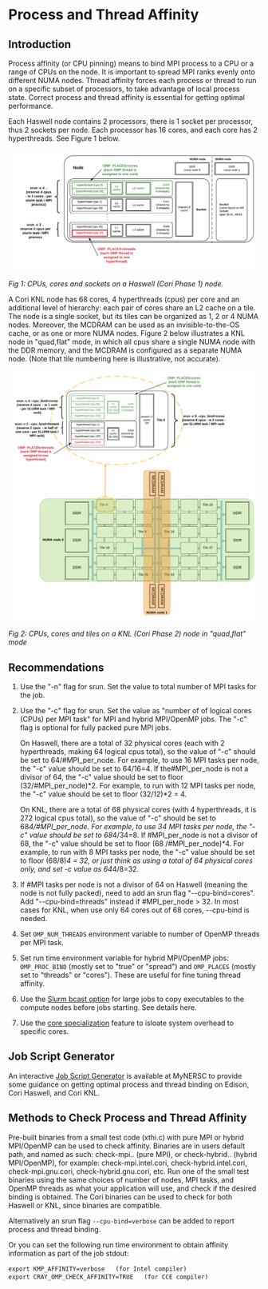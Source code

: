 # Process and Thread Affinity

## Introduction

Process affinity (or CPU pinning) means to bind MPI process to a CPU
or a range of CPUs on the node.  It is important to spread MPI ranks
evenly onto different NUMA nodes. Thread affinity forces each process
or thread to run on a specific subset of processors, to take advantage
of local process state. Correct process and thread affinity is
essential for getting optimal performance.

Each Haswell node contains 2 processors, there is 1 socket per
processor, thus 2 sockets per node.  Each processor has 16 cores, and
each core has 2 hyperthreads. See Figure 1 below.

<a name="fig1"></a>
![haswell-layout](Affinity-haswell-layout1.png)

*Fig 1: CPUs, cores and sockets on a Haswell (Cori Phase 1) node.*

A Cori KNL node has 68 cores, 4 hyperthreads (cpus) per core and an
additional level of hierarchy: each pair of cores share an L2 cache on
a tile. The node is a single socket, but its tiles can be organized as
1, 2 or 4 NUMA nodes. Moreover, the MCDRAM can be used as an
invisible-to-the-OS cache, or as one or more NUMA nodes. Figure 2
below illustrates a KNL node in "quad,flat" mode, in which all cpus
share a single NUMA node with the DDR memory, and the MCDRAM is
configured as a separate NUMA node. (Note that tile numbering here is
illustrative, not accurate).

<a name="fig2"></a>
![knl-core-places-quadflat](knl-cores-places-quadflat.png)

*Fig 2: CPUs, cores and tiles on a KNL (Cori Phase 2) node in "quad,flat" mode*


## Recommendations

1. Use the "-n" flag for srun. Set the value to total number of MPI
   tasks for the job.
1. Use the "-c" flag for srun. Set the value as "number of of logical
   cores (CPUs) per MPI task" for MPI and hybrid MPI/OpenMP jobs. The
   "-c" flag is optional for fully packed pure MPI jobs.

   On Haswell, there are a total of 32 physical cores (each with 2
   hyperthreads, making 64 logical cpus total), so the value of "-c"
   should be set to 64/#MPI_per_node. For example, to use 16 MPI tasks
   per node, the "-c" value should be set to 64/16=4. If
   the#MPI_per_node is not a divisor of 64, the "-c" value should be
   set to floor (32/#MPI_per_node)*2. For example, to run with 12 MPI
   tasks per node, the "-c" value should be set to floor (32/12)*2 =
   4.

   On KNL, there are a total of 68 physical cores (with 4
   hyperthreads, it is 272 logical cpus total), so the value of "-c"
   should be set to 68*4/#MPI_per_node. For example, to use 34 MPI
   tasks per node, the "-c" value should be set to 68*4/34=8. If
   #MPI_per_node is not a divisor of 68, the "-c" value should be set
   to floor (68 /#MPI_per_node)*4. For example, to run with 8 MPI
   tasks per node, the "-c" value should be set to floor (68/8)*4 =
   32, or just think as using a total of 64 physical cores only, and
   set -c value as 64*4/8=32.

1. If #MPI tasks per node is not a divisor of 64 on Haswell (meaning
   the node is not fully packed), need to add an srun flag
   "--cpu-bind=cores". Add "--cpu-bind=threads" instead if
   #MPI_per_node > 32.  In most cases for KNL, when use only 64 cores
   out of 68 cores, --cpu-bind is needed.

1. Set `OMP_NUM_THREADS` environment variable to number of OpenMP
   threads per MPI task.

1. Set run time environment variable for hybrid MPI/OpenMP jobs:
   `OMP_PROC_BIND` (mostly set to "true" or "spread") and `OMP_PLACES`
   (mostly set to "threads" or "cores"). These are useful for fine
   tuning thread affinity.

1. Use the [Slurm bcast option](../best-practices.md) for large jobs
   to copy executables to the compute nodes before jobs starting.  See
   details here.

1. Use the [core specialization](../best-practices.md) feature to
   isloate system overhead to specific cores.

## Job Script Generator

An
interactive
[Job Script Generator](https://my.nersc.gov/script_generator.php) is
available at MyNERSC to provide some guidance on getting optimal
process and thread binding on Edison, Cori Haswell, and Cori KNL.

## Methods to Check Process and Thread Affinity

Pre-built binaries from a small test code (xthi.c) with pure MPI or
hybrid MPI/OpenMP can be used to check affinity.  Binaries are in
users default path, and named as such: check-mpi.<compiler>.<machine>
(pure MPI), or check-hybrid.<compiler>.<machine> (hybrid MPI/OpenMP),
for example: check-mpi.intel.cori, check-hybrid.intel.cori,
check-mpi.gnu.cori, check-hybrid.gnu.cori, etc.  Run one of the small
test binaries using the same choices of number of nodes, MPI tasks,
and OpenMP threads as what your application will use, and check if the
desired binding is obtained. The Cori binaries can be used to check
for both Haswell or KNL, since binaries are compatible.

Alternatively an srun flag `--cpu-bind=verbose` can be added to report process and thread binding.

Or you can set the following run time environment to obtain affinity
information as part of the job stdout:

```
export KMP_AFFINITY=verbose   (for Intel compiler)
export CRAY_OMP_CHECK_AFFINITY=TRUE   (for CCE compiler)
```
